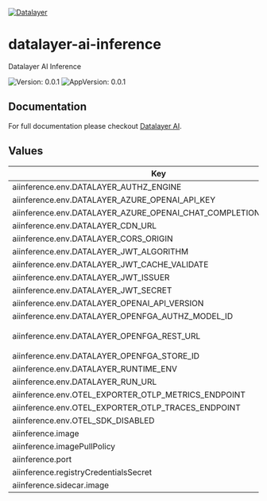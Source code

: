 [![Datalayer](https://assets.datalayer.tech/datalayer-25.svg)](https://datalayer.io)

# datalayer-ai-inference

Datalayer AI Inference

![Version: 0.0.1](https://img.shields.io/badge/Version-0.0.1-informational?style=flat-square) ![AppVersion: 0.0.1](https://img.shields.io/badge/AppVersion-0.0.1-informational?style=flat-square)

## Documentation

For full documentation please checkout [Datalayer AI](https://datalayer.ai).

## Values

| Key | Type | Default | Description |
|-----|------|---------|-------------|
| aiinference.env.DATALAYER_AUTHZ_ENGINE | string | `""` |  |
| aiinference.env.DATALAYER_AZURE_OPENAI_API_KEY | string | `""` |  |
| aiinference.env.DATALAYER_AZURE_OPENAI_CHAT_COMPLETION_ENDPOINT | string | `""` |  |
| aiinference.env.DATALAYER_CDN_URL | string | `""` |  |
| aiinference.env.DATALAYER_CORS_ORIGIN | string | `"*"` |  |
| aiinference.env.DATALAYER_JWT_ALGORITHM | string | `""` |  |
| aiinference.env.DATALAYER_JWT_CACHE_VALIDATE | string | `"false"` |  |
| aiinference.env.DATALAYER_JWT_ISSUER | string | `""` |  |
| aiinference.env.DATALAYER_JWT_SECRET | string | `""` |  |
| aiinference.env.DATALAYER_OPENAI_API_VERSION | string | `""` |  |
| aiinference.env.DATALAYER_OPENFGA_AUTHZ_MODEL_ID | string | `""` |  |
| aiinference.env.DATALAYER_OPENFGA_REST_URL | string | `"http://datalayer-openfga.datalayer-openfga.svc.cluster.local:8080"` |  |
| aiinference.env.DATALAYER_OPENFGA_STORE_ID | string | `""` |  |
| aiinference.env.DATALAYER_RUNTIME_ENV | string | `"prod"` |  |
| aiinference.env.DATALAYER_RUN_URL | string | `""` |  |
| aiinference.env.OTEL_EXPORTER_OTLP_METRICS_ENDPOINT | string | `""` |  |
| aiinference.env.OTEL_EXPORTER_OTLP_TRACES_ENDPOINT | string | `""` |  |
| aiinference.env.OTEL_SDK_DISABLED | string | `"false"` |  |
| aiinference.image | string | `"datalayer/ai-inference:0.0.1"` |  |
| aiinference.imagePullPolicy | string | `"Always"` |  |
| aiinference.port | int | `4450` |  |
| aiinference.registryCredentialsSecret | string | `"reg-creds"` |  |
| aiinference.sidecar.image | string | `"datalayer/whoami:0.0.6"` |  |

